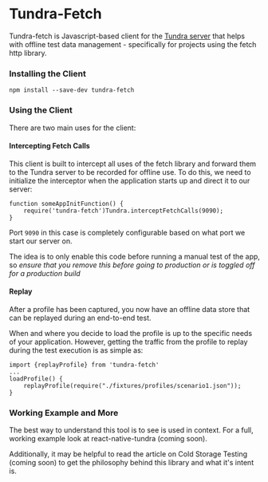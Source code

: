 # Tundra-Fetch
Tundra-fetch is Javascript-based client for the [Tundra server](https://github.com/tylermurry/tundra-cli) that helps  with offline test data management - specifically for projects using the fetch http library.

### Installing the Client
`npm install --save-dev tundra-fetch`

### Using the Client
There are two main uses for the client:

#### Intercepting Fetch Calls
This client is built to intercept all uses of the fetch library and forward them to the Tundra server to be recorded for offline use. To do this, we need to initialize the interceptor when the application starts up and direct it to our server:

```
function someAppInitFunction() {
    require('tundra-fetch')Tundra.interceptFetchCalls(9090);
}
```
Port `9090` in this case is completely configurable based on what port we start our server on.

The idea is to only enable this code before running a manual test of the app, so *ensure that you remove this before going to production or is toggled off for a production build*

#### Replay
After a profile has been captured, you now have an offline data store that can be replayed during an end-to-end test.

When and where you decide to load the profile is up to the specific needs of your application. However, getting the traffic from the profile to replay during the test execution is as simple as:

```
import {replayProfile} from 'tundra-fetch'
...
loadProfile() {
    replayProfile(require("./fixtures/profiles/scenario1.json"));
}
```
### Working Example and More
The best way to understand this tool is to see is used in context. For a full, working example look at react-native-tundra (coming soon).

Additionally, it may be helpful to read the article on Cold Storage Testing (coming soon) to get the philosophy behind this library and what it's intent is.
